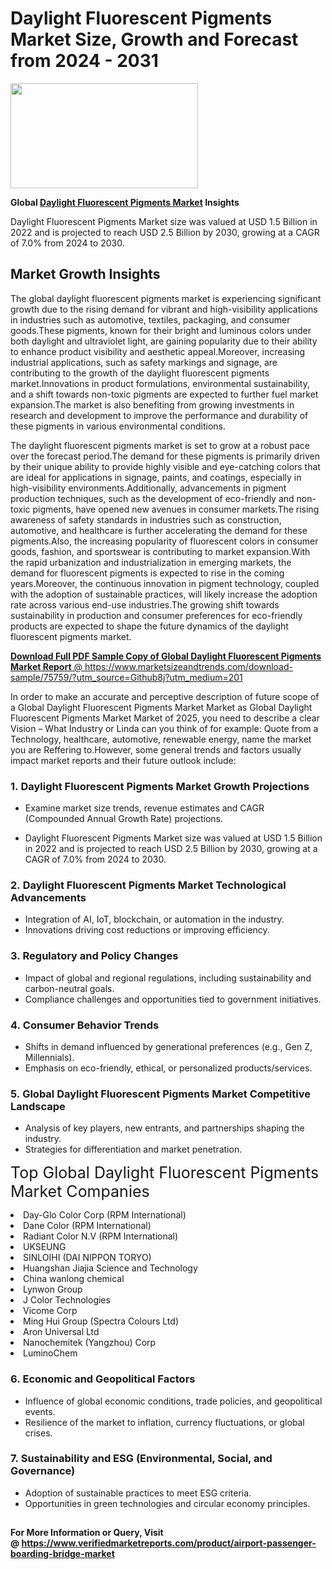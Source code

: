 <H1>Daylight Fluorescent Pigments Market Size, Growth and Forecast from 2024 - 2031</H1><img class="aligncenter size-medium wp-image-584254" src="https://thirdeyenews.in/wp-content/uploads/2024/09/Global-Market-Research-300x168.jpeg" alt="" width="300" height="168" /><p><strong>Global&nbsp;<a href="https://www.marketsizeandtrends.com/download-sample/75759/?utm_source=Github8j?utm_medium=201">Daylight Fluorescent Pigments Market</a> Insights</strong></p><p>Daylight Fluorescent Pigments Market size was valued at USD 1.5 Billion in 2022 and is projected to reach USD 2.5 Billion by 2030, growing at a CAGR of 7.0% from 2024 to 2030.</p><p><h2>Market Growth Insights</h2> <p>The global daylight fluorescent pigments market is experiencing significant growth due to the rising demand for vibrant and high-visibility applications in industries such as automotive, textiles, packaging, and consumer goods.These pigments, known for their bright and luminous colors under both daylight and ultraviolet light, are gaining popularity due to their ability to enhance product visibility and aesthetic appeal.Moreover, increasing industrial applications, such as safety markings and signage, are contributing to the growth of the daylight fluorescent pigments market.Innovations in product formulations, environmental sustainability, and a shift towards non-toxic pigments are expected to further fuel market expansion.The market is also benefiting from growing investments in research and development to improve the performance and durability of these pigments in various environmental conditions.</p> <p><a href="#"></a></p> <p>The daylight fluorescent pigments market is set to grow at a robust pace over the forecast period.The demand for these pigments is primarily driven by their unique ability to provide highly visible and eye-catching colors that are ideal for applications in signage, paints, and coatings, especially in high-visibility environments.Additionally, advancements in pigment production techniques, such as the development of eco-friendly and non-toxic pigments, have opened new avenues in consumer markets.The rising awareness of safety standards in industries such as construction, automotive, and healthcare is further accelerating the demand for these pigments.Also, the increasing popularity of fluorescent colors in consumer goods, fashion, and sportswear is contributing to market expansion.With the rapid urbanization and industrialization in emerging markets, the demand for fluorescent pigments is expected to rise in the coming years.Moreover, the continuous innovation in pigment technology, coupled with the adoption of sustainable practices, will likely increase the adoption rate across various end-use industries.The growing shift towards sustainability in production and consumer preferences for eco-friendly products are expected to shape the future dynamics of the daylight fluorescent pigments market.</p> <p><a href="#"></p><p><span class=""><strong>Download Full PDF Sample Copy of Global Daylight Fluorescent Pigments Market Report</strong> @ <a href="https://www.marketsizeandtrends.com/download-sample/75759/?utm_source=Github8j?utm_medium=201" target="_blank">https://www.marketsizeandtrends.com/download-sample/75759/?utm_source=Github8j?utm_medium=201</a></span></p><p>In order to make an accurate and perceptive description of future scope of a Global&nbsp;Daylight Fluorescent Pigments Market Market as Global&nbsp;Daylight Fluorescent Pigments Market Market of 2025, you need to describe a clear Vision &ndash; What Industry or Linda can you think of for example: Quote from a Technology, healthcare, automotive, renewable energy, name the market you are Reffering to.However, some general trends and factors usually impact market reports and their future outlook include:</p><h3>1.&nbsp;<strong>Daylight Fluorescent Pigments Market Growth Projections</strong></h3><ul><li>Examine market size trends, revenue estimates and CAGR (Compounded Annual Growth Rate) projections.</li><li><p>Daylight Fluorescent Pigments Market size was valued at USD 1.5 Billion in 2022 and is projected to reach USD 2.5 Billion by 2030, growing at a CAGR of 7.0% from 2024 to 2030.</p></li></ul><h3>2.&nbsp;<strong>Daylight Fluorescent Pigments Market Technological Advancements</strong></h3><ul><li>Integration of AI, IoT, blockchain, or automation in the industry.</li><li>Innovations driving cost reductions or improving efficiency.</li></ul><h3>3.&nbsp;<strong>Regulatory and Policy Changes</strong></h3><ul><li>Impact of global and regional regulations, including sustainability and carbon-neutral goals.</li><li>Compliance challenges and opportunities tied to government initiatives.</li></ul><h3>4.&nbsp;<strong>Consumer Behavior Trends</strong></h3><ul><li>Shifts in demand influenced by generational preferences (e.g., Gen Z, Millennials).</li><li>Emphasis on eco-friendly, ethical, or personalized products/services.</li></ul><h3>5.&nbsp;<strong>Global Daylight Fluorescent Pigments Market Competitive Landscape</strong></h3><ul><li>Analysis of key players, new entrants, and partnerships shaping the industry.</li><li>Strategies for differentiation and market penetration.</li></ul><p data-pm-slice="1 1 []"><span style="color: inherit; font-family: inherit; font-size: 25px;">Top Global Daylight Fluorescent Pigments Market Companies</span></p><div class="" data-test-id=""><p><li>Day-Glo Color Corp (RPM International)</li><li> Dane Color (RPM International)</li><li> Radiant Color N.V (RPM International)</li><li> UKSEUNG</li><li> SINLOIHI (DAI NIPPON TORYO)</li><li> Huangshan Jiajia Science and Technology</li><li> China wanlong chemical</li><li> Lynwon Group</li><li> J Color Technologies</li><li> Vicome Corp</li><li> Ming Hui Group (Spectra Colours Ltd)</li><li> Aron Universal Ltd</li><li> Nanochemitek (Yangzhou) Corp</li><li> LuminoChem</li></p></div><h3>6.&nbsp;<strong>Economic and Geopolitical Factors</strong></h3><ul><li>Influence of global economic conditions, trade policies, and geopolitical events.</li><li>Resilience of the market to inflation, currency fluctuations, or global crises.</li></ul><h3>7.&nbsp;<strong>Sustainability and ESG (Environmental, Social, and Governance)</strong></h3><ul><li>Adoption of sustainable practices to meet ESG criteria.</li><li>Opportunities in green technologies and circular economy principles.</li></ul><h2><strong style="font-size: 14px;">For More Information or Query, Visit @&nbsp;</strong><a style="background-color: #ffffff; font-size: 14px;" href="https://www.marketsizeandtrends.com/report/daylight-fluorescent-pigments-market/" target="_blank">https://www.verifiedmarketreports.com/product/airport-passenger-boarding-bridge-market</a></h2>